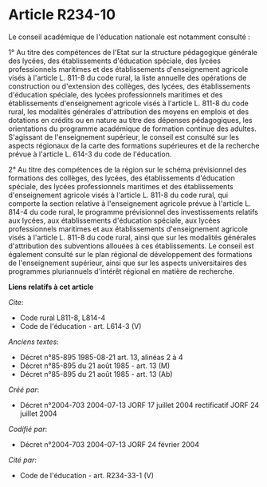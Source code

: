 # Article R234-10

Le conseil académique de l'éducation nationale est notamment consulté :

1° Au titre des compétences de l'Etat sur la structure pédagogique générale des lycées, des établissements d'éducation
spéciale, des lycées professionnels maritimes et des établissements d'enseignement agricole visés à l'article L. 811-8 du
code rural, la liste annuelle des opérations de construction ou d'extension des collèges, des lycées, des établissements
d'éducation spéciale, des lycées professionnels maritimes et des établissements d'enseignement agricole visés à l'article L.
811-8 du code rural, les modalités générales d'attribution des moyens en emplois et des dotations en crédits ou en nature au
titre des dépenses pédagogiques, les orientations du programme académique de formation continue des adultes. S'agissant de
l'enseignement supérieur, le conseil est consulté sur les aspects régionaux de la carte des formations supérieures et de la
recherche prévue à l'article L. 614-3 du code de l'éducation.

2° Au titre des compétences de la région sur le schéma prévisionnel des formations des collèges, des lycées, des
établissements d'éducation spéciale, des lycées professionnels maritimes et des établissements d'enseignement agricole visés
à l'article L. 811-8 du code rural, qui comporte la section relative à l'enseignement agricole prévue à l'article L. 814-4 du
code rural, le programme prévisionnel des investissements relatifs aux lycées, aux établissements d'éducation spéciale, aux
lycées professionnels maritimes et aux établissements d'enseignement agricole visés à l'article L. 811-8 du code rural, ainsi
que sur les modalités générales d'attribution des subventions allouées à ces établissements. Le conseil est également
consulté sur le plan régional de développement des formations de l'enseignement supérieur, ainsi que sur les aspects
universitaires des programmes pluriannuels d'intérêt régional en matière de recherche.

**Liens relatifs à cet article**

_Cite_:

  - Code rural L811-8, L814-4
  - Code de l'éducation - art. L614-3 (V)

_Anciens textes_:

  - Décret n°85-895 1985-08-21 art. 13, alinéas 2 à 4
  - Décret n°85-895 du 21 août 1985 - art. 13 (M)
  - Décret n°85-895 du 21 août 1985 - art. 13 (Ab)

_Créé par_:

  - Décret n°2004-703 2004-07-13 JORF 17 juillet 2004 rectificatif JORF 24 juillet 2004

_Codifié par_:

  - Décret n°2004-703 2004-07-13 JORF 24 février 2004

_Cité par_:

  - Code de l'éducation - art. R234-33-1 (V)
